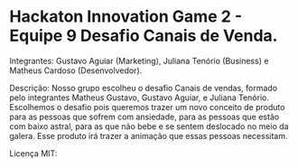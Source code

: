 # Hackaton Innovation Game 2 - Equipe 9 Desafio Canais de Venda.

Integrantes: Gustavo Aguiar (Marketing), Juliana Tenório (Business) e Matheus Cardoso (Desenvolvedor).

Descrição: Nosso grupo escolheu o desafio Canais de vendas, formado pelo integrantes Matheus Gustavo, Gustavo Aguiar, e Juliana Tenório. Escolhemos o desafio pois queremos trazer um novo conceito de produto para as pessoas que sofrem com ansiedade, para as pessoas que estão com baixo astral, para as que não bebe e se sentem deslocado no meio da galera. Esse produto irá trazer a animação que essas pessoas necessitam.

Licença MIT:
